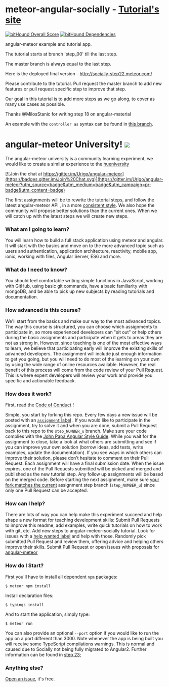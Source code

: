 # meteor-angular-socially - [Tutorial's site](http://angular-meteor.com/tutorialIntro)

[![bitHound Overall Score](https://www.bithound.io/github/Urigo/meteor-angular-socially/badges/score.svg)](https://www.bithound.io/github/Urigo/meteor-angular-socially) [![bitHound Dependencies](https://www.bithound.io/github/Urigo/meteor-angular-socially/badges/dependencies.svg)](https://www.bithound.io/github/Urigo/meteor-angular-socially/master/dependencies/npm)


angular-meteor example and tutorial app.

The tutorial starts at branch 'step_00' till the last step.

The master branch is always equal to the last step.

Here is the deployed final version - http://socially-step22.meteor.com/

Please contribute to the tutorial.
Pull request the master branch to add new features or pull request specific step to improve that step.

Our goal in this tutorial is to add more steps as we go along, to cover as many use cases as possible.

Thanks @MilosStanic for writing step 18 on angular-material

An example with the `controller as` syntax can be found in [this branch](https://github.com/Urigo/meteor-angular-socially/tree/step_12_controller_as_vm).

# angular-meteor University! <a href="http://angularjs.meteor.com/"><img src="http://angular-meteor.com/images/logo.png" /></a>  

The angular-meteor university is a community learning experiment, we would like to create a similar experience to the [hueniversity](https://github.com/hueniverse/hueniversity)


[![Join the chat at https://gitter.im/Urigo/angular-meteor](https://badges.gitter.im/Join%20Chat.svg)](https://gitter.im/Urigo/angular-meteor?utm_source=badge&utm_medium=badge&utm_campaign=pr-badge&utm_content=badge)

The first assignments will be to rewrite the tutorial steps, and follow the latest angular-meteor API , in a more [consistent style](https://github.com/johnpapa/angular-styleguide).
We also hope the community will propose better solutions than the current ones.
When we will catch up with the latest steps we will create new steps.

### What am I going to learn?
You will learn how to build a full stack application using meteor and angular. It will start with the basics and move on to the more advanced topic such as users and authentication, application architecture, reactivity, mobile app, ionic, working with files, Angular Server, ES6 and more.


### What do I need to know?
You should feel comfortable writing simple functions in JavaScript, working with GitHub, using basic git commands, have a basic familiarity with mongoDB, and be able to pick up new subjects by reading tutorials and documentation.

### How advanced is this course?
We'll start from the basics and make our way to the most advanced topics. The way this course is structured, you can choose which assignments to participate in, so more experienced developers can "sit out" or help others during the basic assignments and participate when it gets to areas they are not as strong in. However, since teaching is one of the most effective ways to learn, we believe that participating early will improve the existing skills of advanced developers.
The assignment will include just enough information to get you going, but you will need to do most of the learning on your own by using the wide range of online resources available. However, the real benefit of this process will come from the code review of your Pull Request. This is where expert developers will review your work and provide you specific and actionable feedback.

### How does it work?
First, read the [Code of Conduct](https://github.com/Urigo/meteor-angular-socially/blob/master/COC.md) !

Simple, you start by forking this repo.
Every few days a new issue will be posted with an [`assignment` label](https://github.com/Urigo/meteor-angular-socially/labels/assignment)
. If you would like to participate in the assignment, try to solve it and when you are done, submit a Pull Request back to this repo to the `step_NUMBER_u` branch. Make sure your code complies with the [John Papa Angular Style Guide](https://github.com/johnpapa/angular-styleguide).
While you wait for the assignment to close, take a look at what others are submitting and see if you can improve your own solution (borrow ideas, add tests, write examples, update the documentation). If you see ways in which others can improve their solution, please don’t hesitate to comment on their Pull Request.
Each assignment will have a final submission date. When the issue expires, one of the Pull Requests submitted will be picked and merged and published as the new tutorial step. Any follow up assignments will be based on the merged code.
Before starting the next assignment, make sure [your fork matches the current](https://github.com/Urigo/meteor-angular-socially/blob/master/guides/git.md ) assignment step branch (`step_NUMBER_u`) since only one Pull Request can be accepted.

### How can I help?
There are lots of way you can help make this experiment succeed and help shape a new format for teaching development skills:
Submit Pull Requests to improve this readme, add examples, write quick tutorials on how to work with git, etc.
Add new steps to angular-meteor-socially tutorial.
Look for issues with a [help wanted label](https://github.com/Urigo/meteor-angular-socially/labels/help%20wanted) and help with those.
Randomly pick submitted Pull Request and review them, offering advice and helping others improve their skills.
Submit Pull Request or open issues with proposals for [angular-meteor](https://github.com/Urigo/angular-meteor)

### How do I Start?
First you'll have to install all dependent `npm` packages:

    $ meteor npm install

Install declaration files:

    $ typings install

And to start the application, simply type:

    $ meteor run

You can also provide an optional `--port` option if you would like to run the app on a port different than 3000. Note whenever the app is being built you will receive some TypeScript compilations warnings. This is normal and caused due to Socially not being fully migrated to Angular2. Further information can be found in [step 23](https://www.angular-meteor.com/tutorials/socially/angular1/migration-to-angular2);

### Anything else?
[Open an issue](https://github.com/Urigo/meteor-angular-socially/issues/new), it's free.
